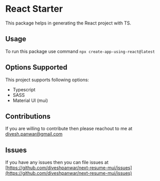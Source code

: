 # React Starter

This package helps in generating the React project with TS.

## Usage

To run this package use command `npx create-app-using-react@latest`

## Options Supported

This project supports following options:

* Typescript
* SASS
* Material UI (mui)

## Contributions

If you are willing to contribute then please reachout to me at [divesh.panwar@gmail.com](to://divesh.panwar@gmail.com)

## Issues

If you have any issues then you can file issues at [https://github.com/diveshpanwar/next-resume-mui/issues](https://github.com/diveshpanwar/next-resume-mui/issues)
